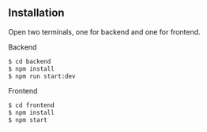 
## Installation
Open two terminals, one for backend and one for frontend.

Backend
```bash
$ cd backend
$ npm install
$ npm run start:dev
```

Frontend
```bash
$ cd frontend
$ npm install
$ npm start
```
